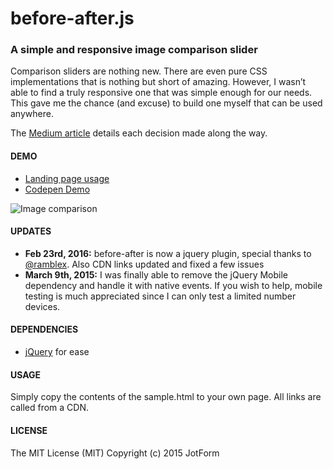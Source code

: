 # before-after.js

### A simple and responsive image comparison slider 

Comparison sliders are nothing new. There are even pure CSS implementations that is nothing but short of amazing. However, I wasn’t able to find a truly responsive one that was simple enough for our needs. This gave me the chance (and excuse) to build one myself that can be used anywhere.

The [Medium article](https://medium.com/jotform-form-builder/making-a-responsive-image-comparison-slider-in-css-and-javascript-f3a691a9dd71) details each decision made along the way.

#### DEMO

- [Landing page usage](http://jotform.com/formscentral)  
- [Codepen Demo](http://codepen.io/bamf/pen/jEpxOX)

![Image comparison](https://d262ilb51hltx0.cloudfront.net/max/800/1*N43g_K5grRctYcudDi3gLQ.gif)


#### UPDATES
- **Feb 23rd, 2016:** before-after is now a jquery plugin, special thanks to [@ramblex](http://github.com/ramblex/). Also CDN links updated and fixed a few issues
- **March 9th, 2015:** I was finally able to remove the jQuery Mobile dependency and handle it with native events. If you wish to help, mobile testing is much appreciated since I can only test a limited number devices.

#### DEPENDENCIES
- [jQuery](http://jquery.com) for ease

#### USAGE

Simply copy the contents of the sample.html to your own page. All links are called from a CDN.


#### LICENSE

The MIT License (MIT)
Copyright (c) 2015 JotForm
